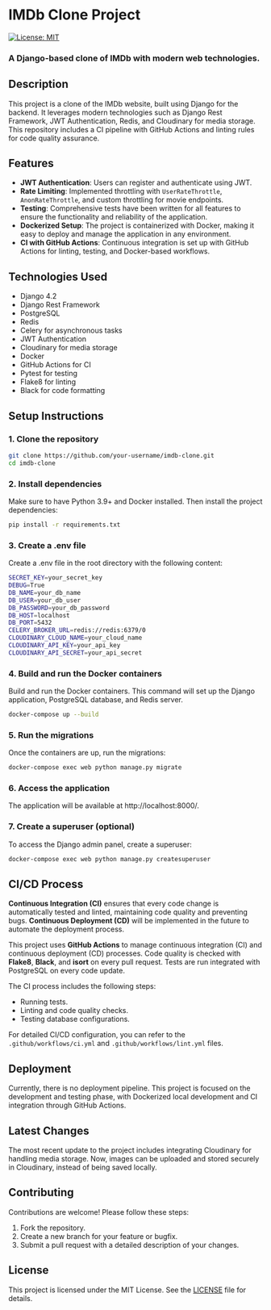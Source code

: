 # IMDb Clone Project

[![License: MIT](https://img.shields.io/badge/License-MIT-yellow.svg)](https://opensource.org/licenses/MIT)

### A Django-based clone of IMDb with modern web technologies.

## Description
This project is a clone of the IMDb website, built using Django for the backend. It leverages modern technologies such as Django Rest Framework, JWT Authentication, Redis, and Cloudinary for media storage. This repository includes a CI pipeline with GitHub Actions and linting rules for code quality assurance.

## Features

- **JWT Authentication**: Users can register and authenticate using JWT.
- **Rate Limiting**: Implemented throttling with `UserRateThrottle`, `AnonRateThrottle`, and custom throttling for movie endpoints.
- **Testing**: Comprehensive tests have been written for all features to ensure the functionality and reliability of the application.
- **Dockerized Setup**: The project is containerized with Docker, making it easy to deploy and manage the application in any environment.
- **CI with GitHub Actions**: Continuous integration is set up with GitHub Actions for linting, testing, and Docker-based workflows.

## Technologies Used

- Django 4.2
- Django Rest Framework
- PostgreSQL
- Redis
- Celery for asynchronous tasks
- JWT Authentication
- Cloudinary for media storage
- Docker
- GitHub Actions for CI
- Pytest for testing
- Flake8 for linting
- Black for code formatting

## Setup Instructions

### 1. Clone the repository
```bash
git clone https://github.com/your-username/imdb-clone.git
cd imdb-clone
```
### 2. Install dependencies
Make sure to have Python 3.9+ and Docker installed. Then install the project dependencies:
```bash
pip install -r requirements.txt
```
### 3. Create a .env file
Create a .env file in the root directory with the following content:
```bash
SECRET_KEY=your_secret_key
DEBUG=True
DB_NAME=your_db_name
DB_USER=your_db_user
DB_PASSWORD=your_db_password
DB_HOST=localhost
DB_PORT=5432
CELERY_BROKER_URL=redis://redis:6379/0
CLOUDINARY_CLOUD_NAME=your_cloud_name
CLOUDINARY_API_KEY=your_api_key
CLOUDINARY_API_SECRET=your_api_secret
```
### 4. Build and run the Docker containers
Build and run the Docker containers. This command will set up the Django application, PostgreSQL database, and Redis server.
```bash
docker-compose up --build
```
### 5. Run the migrations
Once the containers are up, run the migrations:
```bash
docker-compose exec web python manage.py migrate
```
### 6. Access the application
The application will be available at http://localhost:8000/.

### 7. Create a superuser (optional)
To access the Django admin panel, create a superuser:
```bash
docker-compose exec web python manage.py createsuperuser
```
## CI/CD Process

**Continuous Integration (CI)** ensures that every code change is automatically tested and linted, maintaining code quality and preventing bugs. **Continuous Deployment (CD)** will be implemented in the future to automate the deployment process.

This project uses **GitHub Actions** to manage continuous integration (CI) and continuous deployment (CD) processes. Code quality is checked with **Flake8**, **Black**, and **isort** on every pull request. Tests are run integrated with PostgreSQL on every code update.

The CI process includes the following steps:
- Running tests.
- Linting and code quality checks.
- Testing database configurations.

For detailed CI/CD configuration, you can refer to the `.github/workflows/ci.yml` and `.github/workflows/lint.yml` files.


## Deployment

Currently, there is no deployment pipeline. This project is focused on the development and testing phase, with Dockerized local development and CI integration through GitHub Actions.

## Latest Changes
The most recent update to the project includes integrating Cloudinary for handling media storage. Now, images can be uploaded and stored securely in Cloudinary, instead of being saved locally.

## Contributing
Contributions are welcome! Please follow these steps:
1. Fork the repository.
2. Create a new branch for your feature or bugfix.
3. Submit a pull request with a detailed description of your changes.

## License
This project is licensed under the MIT License. See the [LICENSE](LICENSE) file for details.